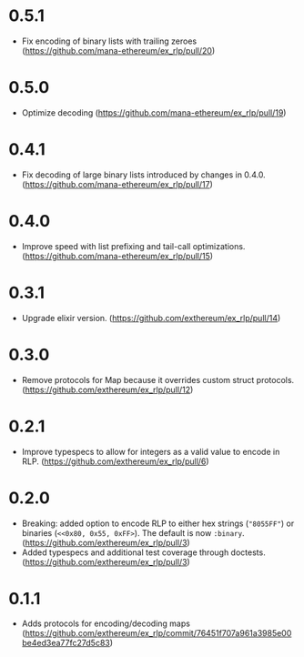 # 0.5.1
* Fix encoding of binary lists with trailing zeroes (https://github.com/mana-ethereum/ex_rlp/pull/20)
# 0.5.0
* Optimize decoding (https://github.com/mana-ethereum/ex_rlp/pull/19)
# 0.4.1
* Fix decoding of large binary lists introduced by changes in 0.4.0. (https://github.com/mana-ethereum/ex_rlp/pull/17)
# 0.4.0
* Improve speed with list prefixing and tail-call optimizations. (https://github.com/mana-ethereum/ex_rlp/pull/15)
# 0.3.1
* Upgrade elixir version. (https://github.com/exthereum/ex_rlp/pull/14)
# 0.3.0
* Remove protocols for Map because it overrides custom struct protocols. (https://github.com/exthereum/ex_rlp/pull/12)
# 0.2.1
* Improve typespecs to allow for integers as a valid value to encode in RLP. (https://github.com/exthereum/ex_rlp/pull/6)
# 0.2.0
* Breaking: added option to encode RLP to either hex strings (`"8055FF"`) or binaries (`<<0x80, 0x55, 0xFF>`). The default is now `:binary`. (https://github.com/exthereum/ex_rlp/pull/3)
* Added typespecs and additional test coverage through doctests. (https://github.com/exthereum/ex_rlp/pull/3)
# 0.1.1
* Adds protocols for encoding/decoding maps (https://github.com/exthereum/ex_rlp/commit/76451f707a961a3985e00be4ed3ea77fc27d5c83)
